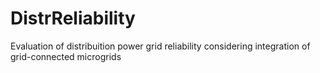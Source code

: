 # DistrReliability
Evaluation of distribuition power grid reliability considering integration of grid-connected microgrids
